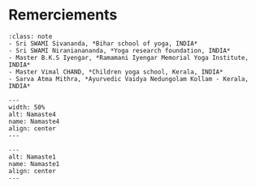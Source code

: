 # Remerciements

```{admonition} Ma gratitude et mon profond respect à mes parents et aux maîtres, qui m’ont inspiré et guidé.
:class: note
- Sri SWAMI Sivananda, *Bihar school of yoga, INDIA*
- Sri SWAMI Niranianananda, *Yoga research foundation, INDIA*
- Master B.K.S Iyengar, *Ramamani Iyengar Memorial Yoga Institute, INDIA*
- Master Vimal CHAND, *Children yoga school, Kerala, INDIA*
- Sarva Atma Mithra, *Ayurvedic Vaidya Nedungolam Kollam - Kerala, INDIA*
```



```{figure} pictures/namaste4.png
---
width: 50%
alt: Namaste4
name: Namaste4
align: center
---
```
```{figure} pictures/namaste1.png
---
alt: Namaste1
name: Namaste1
align: center
---
```




